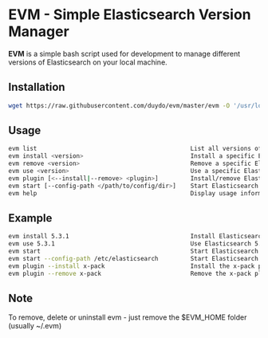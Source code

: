 EVM - Simple Elasticsearch Version Manager
==========================================

**EVM** is a simple bash script used for development to manage different versions of Elasticsearch on your local machine.

## Installation
```sh
wget https://raw.githubusercontent.com/duydo/evm/master/evm -O '/usr/local/bin/evm'
```

## Usage
```sh
evm list                                           List all versions of Elasticsearch have been installed
evm install <version>                              Install a specific Elasticsearch version
evm remove <version>                               Remove a specific Elasticsearch version
evm use <version>                                  Use a specific Elasticsearch version
evm plugin [<--install|--remove> <plugin>]         Install/remove Elasticsearch plugin.
evm start [--config-path </path/to/config/dir>]    Start Elasticsearch node with/without a specific config directory
evm help                                           Display usage information
```
## Example
```sh
evm install 5.3.1                                  Install Elasticsearch 5.3.1
evm use 5.3.1                                      Use Elasticsearch 5.3.1
evm start                                          Start Elasticsearch node with defaut config directory
evm start --config-path /etc/elasticsearch         Start Elasticsearch node with /etc/elasticsearch config directory
evm plugin --install x-pack                        Install the x-pack plugin
evm plugin --remove x-pack                         Remove the x-pack plugin
```
## Note
To remove, delete or uninstall evm - just remove the $EVM_HOME folder (usually ~/.evm)
